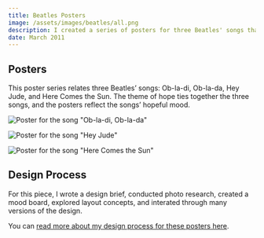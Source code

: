 ```yaml
---
title: Beatles Posters
image: /assets/images/beatles/all.png
description: I created a series of posters for three Beatles' songs that were thematically related by hope.
date: March 2011
---
```


## Posters

This poster series relates three Beatles’ songs: Ob-la-di, Ob-la-da, Hey Jude, and Here Comes the Sun. The theme of hope ties together the three songs, and the posters reflect the songs’ hopeful mood.

![Poster for the song "Ob-la-di, Ob-la-da"](/assets/images/beatles/ob-la-di.png)

![Poster for the song "Hey Jude"](/assets/images/beatles/hey-jude.png)

![Poster for the song "Here Comes the Sun"](/assets/images/beatles/sun.png)

## Design Process

For this piece, I wrote a design brief, conducted photo research, created a mood board, explored layout concepts, and interated through many versions of the design.

You can [read more about my design process for these posters here](http://juliateitelbaumcdf.wordpress.com/2011/05/02/a6-process/).
